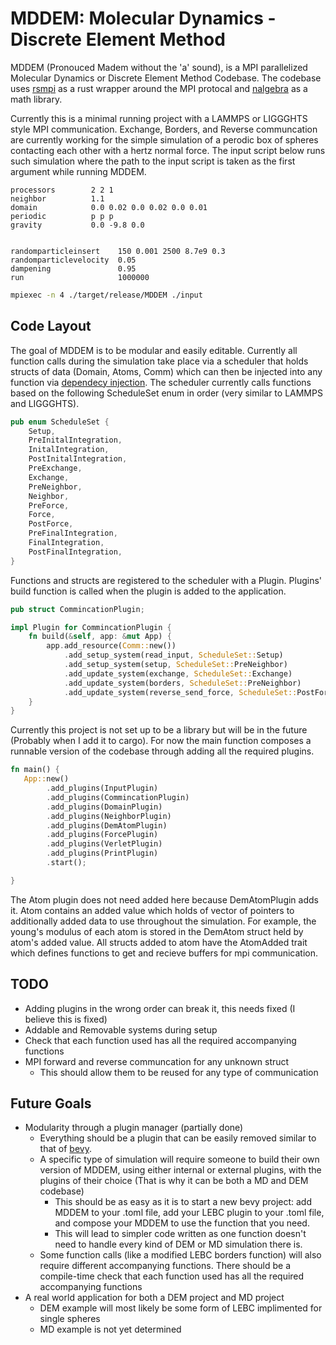 # MDDEM: Molecular Dynamics - Discrete Element Method
MDDEM (Pronouced Madem without the 'a' sound), is a MPI parallelized Molecular Dynamics or Discrete Element Method Codebase. 
The codebase uses [rsmpi](https://github.com/rsmpi/rsmpi) as a rust wrapper around the MPI protocal and [nalgebra](https://github.com/dimforge/nalgebra) as a math library.

Currently this is a minimal running project with a LAMMPS or LIGGGHTS style MPI communication. Exchange, Borders, and Reverse communcation are currently working
for the simple simulation of a perodic box of spheres contacting each other with a hertz normal force. The input script below runs such simulation where the path to the input script is taken
as the first argument while running MDDEM.

```
processors        2 2 1
neighbor          1.1
domain            0.0 0.02 0.0 0.02 0.0 0.01
periodic          p p p
gravity           0.0 -9.8 0.0


randomparticleinsert    150 0.001 2500 8.7e9 0.3
randomparticlevelocity  0.05
dampening               0.95
run                     1000000
```

```bash
mpiexec -n 4 ./target/release/MDDEM ./input
```

## Code Layout
The goal of MDDEM is to be modular and easily editable.  Currently all function calls during the simulation take place via a scheduler that holds structs of data (Domain, Atoms, Comm) which can then
be injected into any function via [dependecy injection](https://github.com/PROMETHIA-27/dependency_injection_like_bevy_from_scratch/blob/main/src/chapter3/interior_mutability.md). 
The scheduler currently calls functions based on the following ScheduleSet enum in order (very similar to LAMMPS and LIGGGHTS).

```rust
pub enum ScheduleSet {
    Setup,
    PreInitalIntegration,
    InitalIntegration,
    PostInitalIntegration,
    PreExchange,
    Exchange,
    PreNeighbor,
    Neighbor,
    PreForce,
    Force,
    PostForce,
    PreFinalIntegration,
    FinalIntegration,
    PostFinalIntegration,
}
```

Functions and structs are registered to the scheduler with a Plugin. Plugins' build function is called when the plugin is added to the application.

```rust
pub struct CommincationPlugin;

impl Plugin for CommincationPlugin {
    fn build(&self, app: &mut App) {
        app.add_resource(Comm::new())
            .add_setup_system(read_input, ScheduleSet::Setup)
            .add_setup_system(setup, ScheduleSet::PreNeighbor)
            .add_update_system(exchange, ScheduleSet::Exchange)
            .add_update_system(borders, ScheduleSet::PreNeighbor)
            .add_update_system(reverse_send_force, ScheduleSet::PostForce);
    }
}
```

Currently this project is not set up to be a library but will be in the future (Probably when I add it to cargo). For now the main function composes a runnable version of the codebase through adding all the required plugins.
```rust
fn main() {
   App::new()
        .add_plugins(InputPlugin)
        .add_plugins(CommincationPlugin)
        .add_plugins(DomainPlugin)
        .add_plugins(NeighborPlugin)
        .add_plugins(DemAtomPlugin)
        .add_plugins(ForcePlugin)
        .add_plugins(VerletPlugin)
        .add_plugins(PrintPlugin)
        .start();

}
```
The Atom plugin does not need added here because DemAtomPlugin adds it.  Atom contains an added value which holds of vector of pointers to additionally added data to use throughout the simulation. For example, the young's modulus of each atom is stored in the DemAtom struct held by atom's added value. All structs added to atom have the AtomAdded trait which defines functions to get and recieve buffers for mpi communication.


## TODO
- Adding plugins in the wrong order can break it, this needs fixed (I believe this is fixed)
- Addable and Removable systems during setup
- Check that each function used has all the required accompanying functions
- MPI forward and reverse communcation for any unknown struct
  - This should allow them to be reused for any type of communication

## Future Goals
- Modularity through a plugin manager (partially done)
  - Everything should be a plugin that can be easily removed similar to that of [bevy](https://github.com/bevyengine/bevy).
  - A specific type of simulation will require someone to build their own version of MDDEM, using either internal or external plugins, with the plugins of their choice (That is why it can be both a MD and DEM codebase)
    - This should be as easy as it is to start a new bevy project: add MDDEM to your .toml file, add your LEBC plugin to your .toml file, and compose your MDDEM to use the function that you need.
    - This will lead to simpler code written as one function doesn't need to handle every kind of DEM or MD simulation there is.
  - Some function calls (like a modified LEBC borders function) will also require different accompanying functions. There should be a compile-time check that each function used has all the required accompanying functions
- A real world application for both a DEM project and MD project
  - DEM example will most likely be some form of LEBC implimented for single spheres
  - MD example is not yet determined

